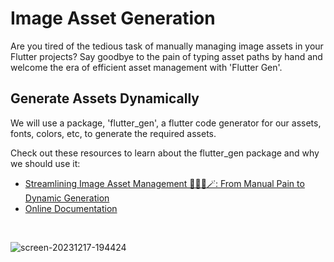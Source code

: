 # Image Asset Generation

Are you tired of the tedious task of manually managing image assets in your Flutter projects? Say goodbye to the pain of typing asset paths by hand and welcome the era of efficient asset management with 'Flutter Gen'.

## Generate Assets Dynamically

We will use a package, 'flutter_gen', a flutter code generator for our assets, fonts, colors, etc, to generate the required assets.

Check out these resources to learn about the flutter_gen package and why we should use it:

- [Streamlining Image Asset Management 👩🏻‍🍳🪄: From Manual Pain to Dynamic Generation](https://medium.com/@akansha.jain1611/streamlining-image-asset-management-b57b7fcb5b9d)
- [Online Documentation](https://pub.dev/packages/flutter_gen)
</br>

![screen-20231217-194424](https://github.com/jakansha2001/asset_generation/assets/64529996/951962bf-6af5-433d-945e-21ae823352b2)
